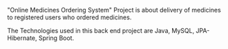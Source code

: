 "Online Medicines Ordering System" Project is about delivery of medicines to registered users who ordered medicines.

The Technologies used in this back end project are Java, MySQL, JPA-Hibernate, Spring Boot.
